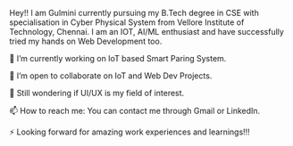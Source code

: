 Hey!! I am Gulmini currently pursuing my B.Tech degree in CSE with specialisation in Cyber Physical System from Vellore Institute of Technology, Chennai.
I am an IOT, AI/ML enthusiast and have successfully tried my hands on Web Development too.

🔭 I’m currently working on IoT based Smart Paring System.

👯 I’m open to collaborate on IoT and Web Dev Projects.

🤔 Still wondering if UI/UX is my field of interest.

📫 How to reach me: You can contact me through Gmail or LinkedIn.

⚡ Looking forward for amazing work experiences and learnings!!!
